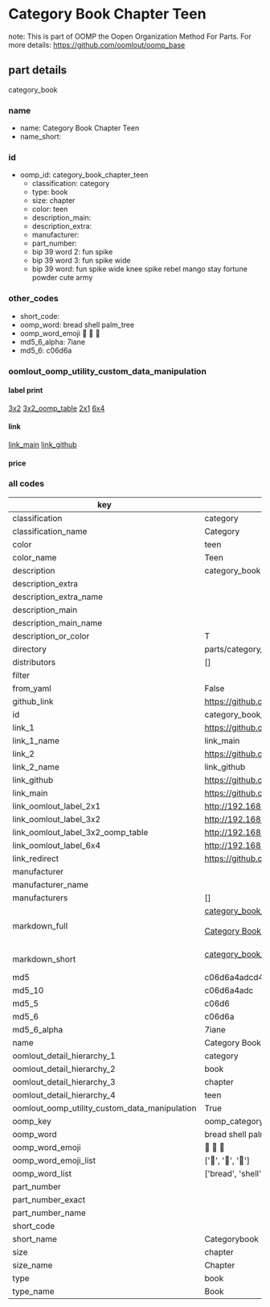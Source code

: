 # Category Book Chapter Teen  

note: This is part of OOMP the Oopen Organization Method For Parts. For more details: https://github.com/oomlout/oomp_base

##  part details
  



category_book



### name
* name: Category Book Chapter Teen
* name_short: 
### id
* oomp_id: category_book_chapter_teen
  * classification: category
  * type: book
  * size: chapter
  * color: teen
  * description_main: 
  * description_extra: 
  * manufacturer: 
  * part_number: 
  * bip 39 word 2: fun spike
  * bip 39 word 3: fun spike wide
  * bip 39 word: fun spike wide knee spike rebel mango stay fortune powder cute army

### other_codes
* short_code: 
* oomp_word: bread shell palm_tree
* oomp_word_emoji :bread: :shell: :palm_tree:
* md5_6_alpha: 7iane
* md5_6: c06d6a






### oomlout_oomp_utility_custom_data_manipulation
#### label print
[3x2](http://192.168.1.245:1112/?label=oomp%207iane)
[3x2_oomp_table](http://192.168.1.108:1112/?label=oomp%207iane)
[2x1](http://192.168.1.242:1112/?label=oomp%207iane)
[6x4](http://192.168.1.55:1112/?label=oomp%207iane)    

#### link

[link_main](https://github.com/oomlout/oomlout_oomp_version_1_messy/tree/main/parts/category_book_chapter_teen) [link_github](https://github.com/oomlout/oomlout_oomp_version_1_messy/tree/main/parts/category_book_chapter_teen)                             

#### price







### all codes 
| key | value |  
| --- | --- |  
| classification | category |  
| classification_name | Category |  
| color | teen |  
| color_name | Teen |  
| description | category_book |  
| description_extra |  |  
| description_extra_name |  |  
| description_main |  |  
| description_main_name |  |  
| description_or_color | T  |  
| directory | parts/category_book_chapter_teen |  
| distributors | [] |  
| filter |  |  
| from_yaml | False |  
| github_link | https://github.com/oomlout/oomlout_oomp_part_src/tree/main/parts/category_book_chapter_teen |  
| id | category_book_chapter_teen |  
| link_1 | https://github.com/oomlout/oomlout_oomp_version_1_messy/tree/main/parts/category_book_chapter_teen |  
| link_1_name | link_main |  
| link_2 | https://github.com/oomlout/oomlout_oomp_version_1_messy/tree/main/parts/category_book_chapter_teen |  
| link_2_name | link_github |  
| link_github | https://github.com/oomlout/oomlout_oomp_version_1_messy/tree/main/parts/category_book_chapter_teen |  
| link_main | https://github.com/oomlout/oomlout_oomp_version_1_messy/tree/main/parts/category_book_chapter_teen |  
| link_oomlout_label_2x1 | http://192.168.1.242:1112/?label=oomp%207iane |  
| link_oomlout_label_3x2 | http://192.168.1.245:1112/?label=oomp%207iane |  
| link_oomlout_label_3x2_oomp_table | http://192.168.1.108:1112/?label=oomp%207iane |  
| link_oomlout_label_6x4 | http://192.168.1.55:1112/?label=oomp%207iane |  
| link_redirect | https://github.com/oomlout/oomlout_oomp_version_1_messy/tree/main/parts/category_book_chapter_teen |  
| manufacturer |  |  
| manufacturer_name |  |  
| manufacturers | [] |  
| markdown_full | [category_book_chapter_teen](none)<br>[](none)<br>[Category Book Chapter Teen](none)<br><br> |  
| markdown_short | [category_book_chapter_teen](none)<br><br> |  
| md5 | c06d6a4adcd4f0e6cce8e7b9f57472f0 |  
| md5_10 | c06d6a4adc |  
| md5_5 | c06d6 |  
| md5_6 | c06d6a |  
| md5_6_alpha | 7iane |  
| name | Category Book Chapter Teen |  
| oomlout_detail_hierarchy_1 | category |  
| oomlout_detail_hierarchy_2 | book |  
| oomlout_detail_hierarchy_3 | chapter |  
| oomlout_detail_hierarchy_4 | teen |  
| oomlout_oomp_utility_custom_data_manipulation | True |  
| oomp_key | oomp_category_book_chapter_teen |  
| oomp_word | bread shell palm_tree |  
| oomp_word_emoji | :bread: :shell: :palm_tree: |  
| oomp_word_emoji_list | [':bread:', ':shell:', ':palm_tree:'] |  
| oomp_word_list | ['bread', 'shell', 'palm_tree'] |  
| part_number |  |  
| part_number_exact |  |  
| part_number_name |  |  
| short_code |  |  
| short_name | Categorybook |  
| size | chapter |  
| size_name | Chapter |  
| type | book |  
| type_name | Book |  

